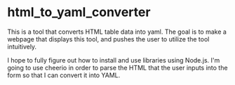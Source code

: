 # html_to_yaml_converter
This is a tool that converts HTML table data into yaml. The goal is to make a webpage that displays this tool, and pushes the user to utilize the tool intuitively.

I hope to fully figure out how to install and use libraries using Node.js. I'm going to use cheerio in order to parse the HTML that the user inputs into the form so that I can convert it into YAML.
